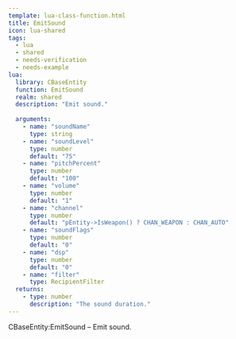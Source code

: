 ```yaml
---
template: lua-class-function.html
title: EmitSound
icon: lua-shared
tags:
  - lua
  - shared
  - needs-verification
  - needs-example
lua:
  library: CBaseEntity
  function: EmitSound
  realm: shared
  description: "Emit sound."
  
  arguments:
    - name: "soundName"
      type: string
    - name: "soundLevel"
      type: number
      default: "75"
    - name: "pitchPercent"
      type: number
      default: "100"
    - name: "volume"
      type: number
      default: "1"
    - name: "channel"
      type: number
      default: "pEntity->IsWeapon() ? CHAN_WEAPON : CHAN_AUTO"
    - name: "soundFlags"
      type: number
      default: "0"
    - name: "dsp"
      type: number
      default: "0"
    - name: "filter"
      type: RecipientFilter
  returns:
    - type: number
      description: "The sound duration."
---
```


<div class="lua__search__keywords">
CBaseEntity:EmitSound &#x2013; Emit sound.
</div>
